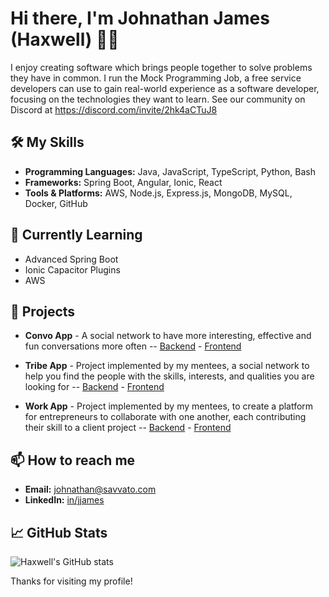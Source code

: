 # Hi there, I'm Johnathan James (Haxwell) 👋🏾

I enjoy creating software which brings people together to solve problems they have in common. I run the Mock Programming Job, a free service developers can use to gain real-world experience as a software developer, focusing on the technologies they want to learn. See our community on Discord at https://discord.com/invite/2hk4aCTuJ8

## 🛠️ My Skills

- **Programming Languages:** Java, JavaScript, TypeScript, Python, Bash
- **Frameworks:** Spring Boot, Angular, Ionic, React
- **Tools & Platforms:** AWS, Node.js, Express.js, MongoDB, MySQL, Docker, GitHub

## 🌱 Currently Learning

- Advanced Spring Boot
- Ionic Capacitor Plugins
- AWS

## 💼 Projects

- **Convo App** - A social network to have more interesting, effective and fun conversations more often
-- [Backend](https://github.com/savvato-software/savvato-convo-app-backend) - [Frontend](https://github.com/savvato-software/savvato-convo-app-frontend)

- **Tribe App** - Project implemented by my mentees, a social network to help you find the people with the skills, interests, and qualities you are looking for
-- [Backend](https://github.com/savvato-software/tribe-app-backend) - [Frontend](https://github.com/savvato-software/tribe-app-frontend)

- **Work App** - Project implemented by my mentees, to create a platform for entrepreneurs to collaborate with one another, each contributing their skill to a client project
-- [Backend](https://github.com/savvato-software/savvato-work-app-backend-api) - [Frontend](https://github.com/savvato-software/savvato-work-app-frontend-app)

## 📫 How to reach me

- **Email:** johnathan@savvato.com
- **LinkedIn:** [in/jjames](https://www.linkedin.com/in/jjames)

## 📈 GitHub Stats

![Haxwell's GitHub stats](https://github-readme-stats.vercel.app/api?username=haxwell&rank_icon=github&show_icons=true)

Thanks for visiting my profile!
